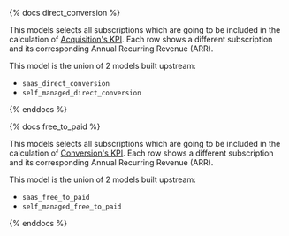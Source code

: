 {% docs direct_conversion %}

This models selects all subscriptions which are going to be included in the calculation of [Acquisition's KPI](https://about.gitlab.com/direction/acquisition/). Each row  shows a different subscription and its corresponding Annual Recurring Revenue (ARR). 

This model is the union of 2 models built upstream:
* `saas_direct_conversion`
* `self_managed_direct_conversion`

{% enddocs %}

{% docs free_to_paid %}

This models selects all subscriptions which are going to be included in the calculation of [Conversion's KPI](https://about.gitlab.com/direction/conversion/). Each row  shows a different subscription and its corresponding Annual Recurring Revenue (ARR). 

This model is the union of 2 models built upstream:
* `saas_free_to_paid`
* `self_managed_free_to_paid`

{% enddocs %}

